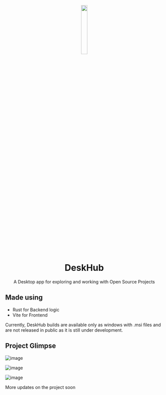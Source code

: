 <div align='center'>
  <img src="https://github.com/aditya172926/deskhub/assets/54861484/a0961506-b3a4-4ba1-aabb-24764da4c33e" width=20% height=20%>
  
  # DeskHub
  
  A Desktop app for exploring and working with Open Source Projects
</div>


## Made using
- Rust for Backend logic
- Vite for Frontend

Currently, DeskHub builds are available only as windows with .msi files and are not released in public as it is still under development.

## Project Glimpse
![image](https://github.com/aditya172926/deskhub/assets/54861484/a8e1c544-99de-4b57-83f7-9447ce9d99a1)

![image](https://github.com/aditya172926/deskhub/assets/54861484/32b00129-7890-4e09-a3b7-8e027505a289)

![image](https://github.com/aditya172926/deskhub/assets/54861484/ba957707-b125-47a4-90da-5680c7968e10)





More updates on the project soon
